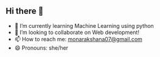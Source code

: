 ## Hi there 👋

- 🌱 I’m currently learning Machine Learning using python
- 👯 I’m looking to collaborate on Web development!
- 📫 How to reach me: monarakshana07@gmail.com
- 😄 Pronouns: she/her
